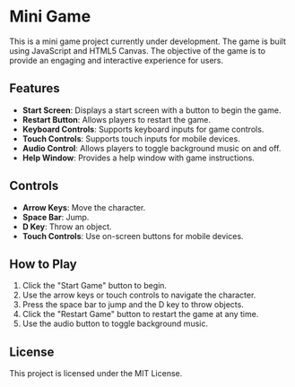 # Mini Game

This is a mini game project currently under development. The game is built using JavaScript and HTML5 Canvas. The objective of the game is to provide an engaging and interactive experience for users.

## Features

- **Start Screen**: Displays a start screen with a button to begin the game.
- **Restart Button**: Allows players to restart the game.
- **Keyboard Controls**: Supports keyboard inputs for game controls.
- **Touch Controls**: Supports touch inputs for mobile devices.
- **Audio Control**: Allows players to toggle background music on and off.
- **Help Window**: Provides a help window with game instructions.

## Controls

- **Arrow Keys**: Move the character.
- **Space Bar**: Jump.
- **D Key**: Throw an object.
- **Touch Controls**: Use on-screen buttons for mobile devices.

## How to Play

1. Click the "Start Game" button to begin.
2. Use the arrow keys or touch controls to navigate the character.
3. Press the space bar to jump and the D key to throw objects.
4. Click the "Restart Game" button to restart the game at any time.
5. Use the audio button to toggle background music.

## License

This project is licensed under the MIT License.
